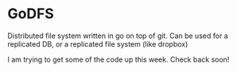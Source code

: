 GoDFS
=====

Distributed file system written in go on top of git. Can be used for a replicated DB, or a replicated file system (like dropbox)


I am trying to get some of the code up this week. Check back soon!
